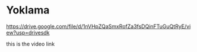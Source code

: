# Yoklama

https://drive.google.com/file/d/1nVHpZQaSmxRofZa3fsDQinFTuGuQtRyE/view?usp=drivesdk


this is the video link


